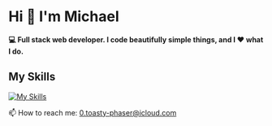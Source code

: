 # Hi 👋 I'm Michael 
**:computer: Full stack web developer. 
I code beautifully simple things, and I :hearts: what I do.**

## My Skills

[![My Skills](https://skillicons.dev/icons?i=react,nodejs,javascript,html,css,sass,bootstrap,jquery,aws,php,wordpress,photoshop)](https://elitewebmaster.com)


📫 How to reach me: 0.toasty-phaser@icloud.com

<!--
**elitewebmaster/elitewebmaster** is a ✨ _special_ ✨ repository because its `README.md` (this file) appears on your GitHub profile.

Here are some ideas to get you started:

- 🔭 I’m currently working on ...
- 🌱 I’m currently learning ...
- 👯 I’m looking to collaborate on ...
- 🤔 I’m looking for help with ...
- 💬 Ask me about ...
- 📫 How to reach me: 0.toasty-phaser@icloud.com
- 😄 Pronouns: ...
- ⚡ Fun fact: ...
-->
